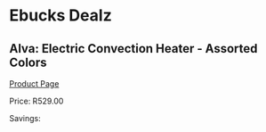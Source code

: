
# Ebucks Dealz
## Alva: Electric Convection Heater - Assorted Colors
[Product Page](https://www.ebucks.com/web/shop/productSelected.do?prodId=1142148194&catId=704982758)

Price: R529.00

Savings: 


	